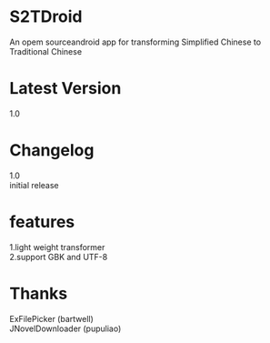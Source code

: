 S2TDroid
========
An opem sourceandroid app for transforming Simplified Chinese to Traditional Chinese

Latest Version
========
1.0

Changelog
========
1.0
<br>
initial release

features
========
1.light weight transformer
<br>
2.support GBK and UTF-8

Thanks
========
ExFilePicker (bartwell)
<br>
JNovelDownloader (pupuliao)
